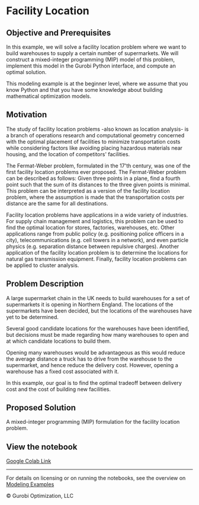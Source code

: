 # Facility Location

## Objective and Prerequisites

In this example, we will solve a facility location problem where we want to build warehouses to supply a certain number 
of supermarkets. We will construct a mixed-integer programming (MIP) model of this problem, implement this model in the 
Gurobi Python interface, and compute an optimal solution.

This modeling example is at the beginner level, where we assume that you know Python and that you have some knowledge 
about building mathematical optimization models.

## Motivation

The study of facility location problems -also known as location analysis- is a branch of operations research and 
computational geometry concerned with the optimal placement of facilities to minimize transportation costs while 
considering factors like avoiding placing hazardous materials near housing, and the location of  competitors' 
facilities.

The Fermat-Weber problem, formulated in the 17'th century, was one of the first facility location problems ever proposed. 
The Fermat-Weber problem can be described as follows: Given three points in a plane, find a fourth point such that the 
sum of its distances to the three given points is minimal. This problem can be interpreted as a version of the facility 
location problem, where the assumption is made that the transportation costs per distance are the same for all 
destinations.

Facility location problems have applications in a wide variety of industries. For supply chain management and logistics, 
this problem  can be used to find the optimal location for stores, factories, warehouses, etc. Other applications range 
from public policy (e.g. positioning  police officers in a city), telecommunications (e.g. cell towers in a network), 
and even particle physics (e.g. separation distance between repulsive charges). Another application of the facility 
location problem is to determine the locations for natural gas transmission equipment. Finally, facility location 
problems can be applied to cluster analysis.

## Problem Description

A large supermarket chain in the UK needs to build warehouses for a set of supermarkets it is opening in Northern 
England. The locations of the supermarkets have been decided, but the locations of the warehouses have yet to be 
determined.

Several good candidate locations for the warehouses have been identified, but decisions must be made regarding 
how many warehouses to open and at which candidate locations to build them.

Opening many warehouses would be advantageous as this would reduce the average distance a truck has to drive from the 
warehouse to the supermarket, and hence reduce the delivery cost. However, opening a warehouse has a fixed cost 
associated with it.

In this example, our goal is to find the optimal tradeoff between delivery cost and the cost of building new facilities.

## Proposed Solution

A mixed-integer programming (MIP) formulation for the facility location problem.

## View the notebook

[Google Colab Link](https://colab.research.google.com/github/Gurobi/modeling-examples/blob/master/facility_location/facility_location.ipynb)

----
For details on licensing or on running the notebooks, see the overview on [Modeling Examples](../)

© Gurobi Optimization, LLC